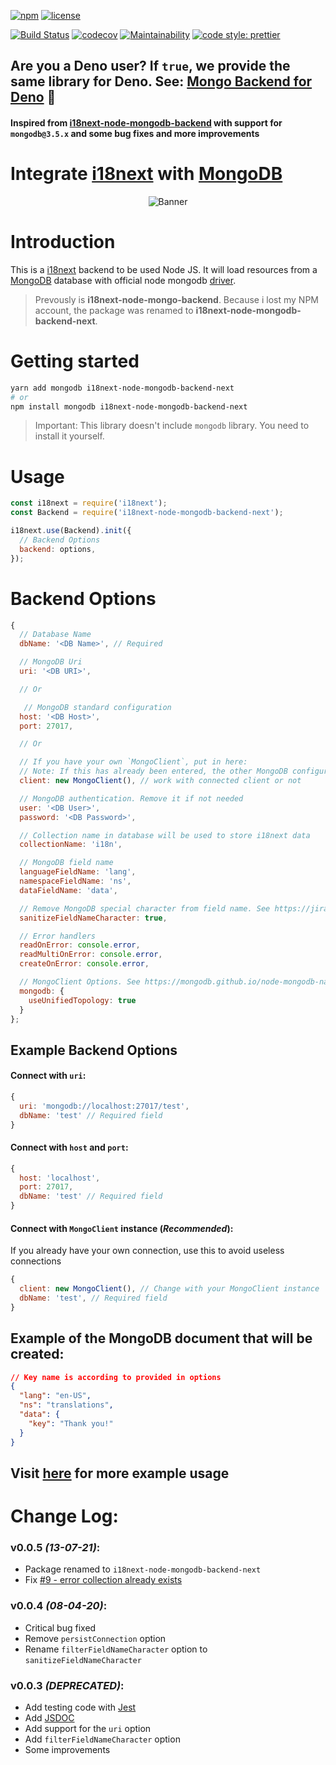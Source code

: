 [![npm](https://badgen.net/npm/v/i18next-node-mongodb-backend-next?color=red)](https://www.npmjs.com/package/i18next-node-mongodb-backend-next)
[![license](https://badgen.net/github/license/lamualfa/i18next-node-mongodb-backend-next?color=purple)](https://github.com/lamualfa/i18next-node-mongodb-backend-next/blob/master/LICENSE)

[![Build Status](https://travis-ci.com/lamualfa/i18next-node-mongodb-backend-next.svg)](https://travis-ci.com/lamualfa/i18next-node-mongodb-backend-next)
[![codecov](https://codecov.io/gh/lamualfa/i18next-node-mongodb-backend-next/branch/master/graph/badge.svg)](https://codecov.io/gh/lamualfa/i18next-node-mongodb-backend-next)
[![Maintainability](https://api.codeclimate.com/v1/badges/5fc60912b2776f1e1a53/maintainability)](https://codeclimate.com/github/lamualfa/i18next-node-mongodb-backend-next/maintainability)
[![code style: prettier](https://img.shields.io/badge/code_style-prettier-ff69b4.svg)](https://github.com/prettier/prettier)

## Are you a Deno user? If `true`, we provide the same library for Deno. See: [Mongo Backend for Deno](https://github.com/lamualfa/dn-i18next-mongo-backend) 🦖

#### Inspired from [i18next-node-mongodb-backend](https://github.com/gian788/i18next-node-mongodb-backend) with support for `mongodb@3.5.x` and some bug fixes and more improvements

# Integrate [i18next](https://github.com/i18next/i18next) with [MongoDB](https://www.mongodb.com/)

<div align="center">
<img src="asset/banner.png" alt="Banner"/>
</div>


# Introduction

This is a [i18next](https://github.com/i18next/i18next) backend to be used Node JS. It will load resources from a [MongoDB](https://www.mongodb.org) database with official node mongodb [driver](https://mongodb.github.io/node-mongodb-native/3.5/).

> Prevously is **i18next-node-mongo-backend**. Because i lost my NPM account, the package was renamed to **i18next-node-mongodb-backend-next**.

# Getting started

```bash
yarn add mongodb i18next-node-mongodb-backend-next
# or
npm install mongodb i18next-node-mongodb-backend-next
```

> Important: This library doesn't include `mongodb` library. You need to install it yourself.

# Usage

```js
const i18next = require('i18next');
const Backend = require('i18next-node-mongodb-backend-next');

i18next.use(Backend).init({
  // Backend Options
  backend: options,
});
```

# Backend Options

```js
{
  // Database Name
  dbName: '<DB Name>', // Required

  // MongoDB Uri
  uri: '<DB URI>',

  // Or

   // MongoDB standard configuration
  host: '<DB Host>',
  port: 27017,

  // Or

  // If you have your own `MongoClient`, put in here:
  // Note: If this has already been entered, the other MongoDB configurations will be ignored
  client: new MongoClient(), // work with connected client or not

  // MongoDB authentication. Remove it if not needed
  user: '<DB User>',
  password: '<DB Password>',

  // Collection name in database will be used to store i18next data
  collectionName: 'i18n',

  // MongoDB field name
  languageFieldName: 'lang',
  namespaceFieldName: 'ns',
  dataFieldName: 'data',

  // Remove MongoDB special character from field name. See https://jira.mongodb.org/browse/SERVER-3229
  sanitizeFieldNameCharacter: true,

  // Error handlers
  readOnError: console.error,
  readMultiOnError: console.error,
  createOnError: console.error,

  // MongoClient Options. See https://mongodb.github.io/node-mongodb-native/3.5/api/MongoClient.html
  mongodb: {
    useUnifiedTopology: true
  }
};
```

## Example Backend Options

#### Connect with `uri`:

```js
{
  uri: 'mongodb://localhost:27017/test',
  dbName: 'test' // Required field
}
```

#### Connect with `host` and `port`:

```js
{
  host: 'localhost',
  port: 27017,
  dbName: 'test' // Required field
}
```

#### Connect with `MongoClient` instance (_Recommended_):

If you already have your own connection, use this to avoid useless connections

```js
{
  client: new MongoClient(), // Change with your MongoClient instance
  dbName: 'test', // Required field
}
```

## Example of the MongoDB document that will be created:

```json
// Key name is according to provided in options
{
  "lang": "en-US",
  "ns": "translations",
  "data": {
    "key": "Thank you!"
  }
}
```

## Visit [here](https://github.com/lamualfa/i18next-node-mongodb-backend-next/tree/v0.x-examples) for more example usage

# Change Log:

### v0.0.5 _(13-07-21)_:

- Package renamed to `i18next-node-mongodb-backend-next` 
- Fix [#9 - error collection already exists](https://github.com/lamualfa/i18next-node-mongodb-backend-next/pull/9)

### v0.0.4 _(08-04-20)_:

- Critical bug fixed
- Remove `persistConnection` option
- Rename `filterFieldNameCharacter` option to `sanitizeFieldNameCharacter`

### v0.0.3 _(DEPRECATED)_:

- Add testing code with [Jest](https://jestjs.io/)
- Add [JSDOC](https://jsdoc.app/)
- Add support for the `uri` option
- Add `filterFieldNameCharacter` option
- Some improvements
